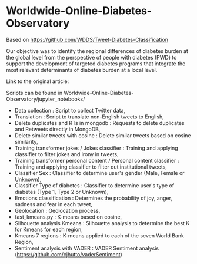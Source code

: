 # Worldwide-Online-Diabetes-Observatory

Based on https://github.com/WDDS/Tweet-Diabetes-Classification 

Our objective was to identify the regional differences of diabetes burden at the global level from the perspective of people with diabetes (PWD) to support the development of targeted diabetes programs that integrate the most relevant determinants of diabetes burden at a local level.

Link to the original article: 

Scripts can be found in Worldwide-Online-Diabetes-Observatory/jupyter_notebooks/

- Data collection : Script to collect Twitter data,
- Translation : Script to translate non-English tweets to English,
- Delete duplicates and RTs in mongodb : Requests to delete duplicates and Retweets directly in MongoDB,
- Delete similar tweets with cosine : Delete similar tweets based on cosine similarity,
- Training transformer jokes / Jokes classifier : Training and applying classifier to filter jokes and irony in tweets,
- Training transformer personal content / Personal content classifier : Training and applying classifier to filter out institutional tweets,
- Classifier Sex : Classifier to determine user's gender (Male, Female or Unknown),
- Classifier Type of diabetes : Classifier to determine user's type of diabetes (Type 1, Type 2 or Unknown),
- Emotions classification : Determines the probability of joy, anger, sadness and fear in each tweet,
- Geolocation : Geolocation process,
- fast_kmeans.py : K-means based on cosine,
- Silhouette analysis Kmeans : Silhouette analysis to determine the best K for Kmeans for each region, 
- Kmeans 7 regions : K-means applied to each of the seven World Bank Region, 
- Sentiment analysis with VADER : VADER Sentiment analysis (https://github.com/cjhutto/vaderSentiment)
